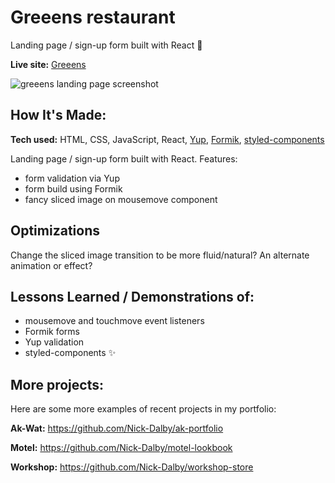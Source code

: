 # Greeens restaurant

Landing page / sign-up form built with React 🥬

**Live site:** [Greeens](https://greeens.netlify.app/)

![greeens landing page screenshot](https://user-images.githubusercontent.com/99472735/195826120-60dd707d-89dd-45ff-983c-b694749186f0.jpeg)


## How It's Made:

**Tech used:** HTML, CSS, JavaScript, React, [Yup](https://github.com/jquense/yup), [Formik](https://github.com/jaredpalmer/formik), [styled-components](https://github.com/styled-components/styled-components)

Landing page / sign-up form built with React.
Features:

- form validation via Yup
- form build using Formik
- fancy sliced image on mousemove component 

## Optimizations

Change the sliced image transition to be more fluid/natural? An alternate animation or effect?

## Lessons Learned / Demonstrations of:

- mousemove and touchmove event listeners
- Formik forms
- Yup validation
- styled-components ✨

## More projects:

Here are some more examples of recent projects in my portfolio:

**Ak-Wat:** https://github.com/Nick-Dalby/ak-portfolio

**Motel:** https://github.com/Nick-Dalby/motel-lookbook

**Workshop:** https://github.com/Nick-Dalby/workshop-store
